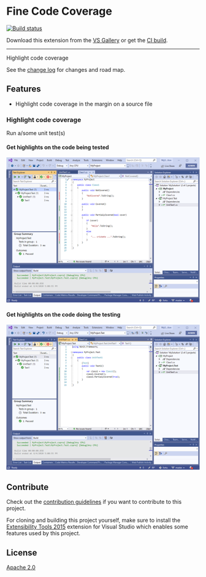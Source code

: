 # Fine Code Coverage

<!-- Replace this badge with your own-->
[![Build status](https://ci.appveyor.com/api/projects/status/hv6uyc059rqbc6fj?svg=true)](https://ci.appveyor.com/project/madskristensen/extensibilitytools)

<!-- Update the VS Gallery link after you upload the VSIX-->
Download this extension from the [VS Gallery](https://visualstudiogallery.msdn.microsoft.com/[GuidFromGallery])
or get the [CI build](http://vsixgallery.com/extension/fcc-339fe606-9d51-4fca-895c-d50375137b62/).

---------------------------------------

Highlight code coverage

See the [change log](CHANGELOG.md) for changes and road map.

## Features

- Highlight code coverage in the margin on a source file

### Highlight code coverage
Run a/some unit test(s)

#### Get highlights on the code being tested
![Code Being Tested](Resources/preview-subject.png)

#### Get highlights on the code doing the testing
![Code Doing The Testing](Resources/preview-test.png)

## Contribute
Check out the [contribution guidelines](CONTRIBUTING.md)
if you want to contribute to this project.

For cloning and building this project yourself, make sure
to install the
[Extensibility Tools 2015](https://visualstudiogallery.msdn.microsoft.com/ab39a092-1343-46e2-b0f1-6a3f91155aa6)
extension for Visual Studio which enables some features
used by this project.

## License
[Apache 2.0](LICENSE)